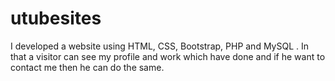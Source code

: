 # utubesites
I developed a website using HTML, CSS, Bootstrap, PHP and MySQL . In that a visitor can see my profile and work which have done and if he want to contact me then he can do the same.
